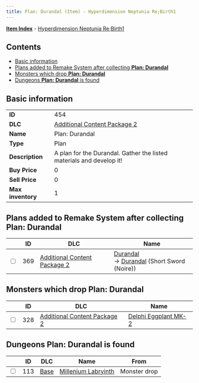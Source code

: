 ```yaml
---
title: Plan: Durandal (Item) - Hyperdimension Neptunia Re;Birth1
---
```


[**Item Index**](/neptunia/rb1/item/index.html) - [Hyperdimension Neptunia Re;Birth1](/neptunia/rb1)

## Contents

- [Basic information](#basic-information)
- [Plans added to Remake System after collecting **Plan: Durandal**](#plans-added-to-remake-system-after-collecting-plan-durandal)
- [Monsters which drop **Plan: Durandal**](#monsters-which-drop-plan-durandal)
- [Dungeons **Plan: Durandal** is found](#dungeons-plan-durandal-is-found)

## Basic information

|   |   |
| -- | -- |
| **ID** | 454 |
| **DLC** | [Additional Content Package 2](/neptunia/rb1/dlc/11-pack2.html) |
| **Name** | Plan: Durandal |
| **Type** | Plan |
| **Description** | A plan for the Durandal. Gather the listed materials and develop it! |
| **Buy Price** | 0 |
| **Sell Price** | 0 |
| **Max inventory** | 1 |


## Plans added to Remake System after collecting **Plan: Durandal**

|    | ID | DLC | Name |
| -- | -- | --- | ---- |
| <input type="checkbox" id="rb1-remake-11-369" class="trackbox" /> | 369 | [Additional Content Package 2](/neptunia/rb1/dlc/11-pack2.html) | [Durandal](/neptunia/rb1/remake/11-369-durandal.html)<br /> → [Durandal](/neptunia/rb1/item/11-2076-durandal.html) (Short Sword (Noire)) |


## Monsters which drop **Plan: Durandal**

|    | ID | DLC | Name |
| -- | -- | --- | ---- |
| <input type="checkbox" id="rb1-monster-11-328" class="trackbox" /> | 328 | [Additional Content Package 2](/neptunia/rb1/dlc/11-pack2.html) | [Delphi Eggplant MK-2](/neptunia/rb1/monster/11-328-delphi-eggplant-mk-2.html) |


## Dungeons **Plan: Durandal** is found

|    | ID | DLC | Name | From |
| -- | -- | --- | ---- | ---- |
| <input type="checkbox" id="rb1-dungeon-1-113" class="trackbox" /> | 113 | [Base](/neptunia/rb1/dlc/1-base.html) | [Millenium Labryinth](/neptunia/rb1/dungeon/1-113-millenium-labryinth.html) | Monster drop |
